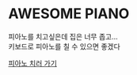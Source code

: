 # AWESOME PIANO

피아노를 치고싶은데 집은 너무 좁고...  
키보드로 피아노를 칠 수 있으면 좋겠다

[피아노 치러 가기](https://awesome-piano-henna.vercel.app/)
